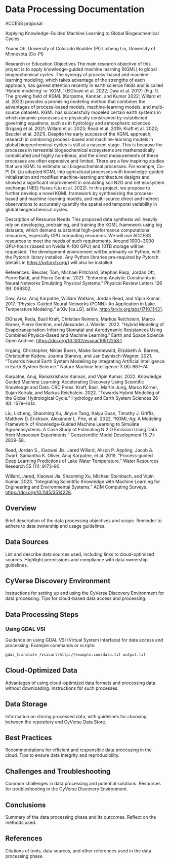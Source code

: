 # Data Processing Documentation

ACCESS proposal

Applying Knowledge-Guided Machine Learning to Global Biogeochemical Cycles
 
Youmi Oh, University of Colorado Boulder (PI)
Licheng Liu, University of Minnesota (Co-PI)

Research or Education Objectives
The main research objective of this project is to apply knowledge-guided machine learning (KGML) to global biogeochemical cycles. The synergy of process-based and machine-learning modeling, which takes advantage of the strengths of each approach, has gained attention recently in earth science fields and is called ‘Hybrid modeling’ or ‘KGML’ (ElGhawi et al. 2022; Daw et al. 2017) (Fig. 1). The growing field of KGML (Karpatne, Kannan, and Kumar 2022; Willard et al. 2023) provides a promising modeling method that combines the advantages of process-based models, machine-learning models, and multi-source datasets. KGML has successfully modeled certain earth systems in which dynamic processes are physically constrained by established governing equations, such as in hydrology and atmospheric sciences (Irrgang et al. 2021; Willard et al. 2023; Read et al. 2019; Kraft et al. 2022; Beucler et al. 2021). 
Despite the early success of the KGML approach, research in combining process-based and machine-learning models in global biogeochemical cycles is still at a nascent stage. This is because the processes in terrestrial biogeochemical ecosystems are mathematically complicated and highly non-linear, and the direct measurements of these processes are often expensive and limited. There are a few inspiring studies that use KGML to estimate soil biogeochemical processes. For example, Co-PI Dr. Liu adapted KGML into agricultural processes with knowledge-guided initialization and modified machine-learning architecture designs and showed a significant improvement in simulating soil N2O and net ecosystem exchange (NEE) fluxes (Liu et al. 2022). In this project, we propose to further develop a novel KGML framework by synthesizing the process-based and machine-learning models, and multi-source direct and indirect observations to accurately quantify the spatial and temporal variability in global biogeochemical cycles.

Description of Resource Needs
This proposed data synthesis will heavily rely on developing, pretraining, and training the KGML framework using big datasets, which demand substantial high-performance computational resources, especially GPU computing resources. We will use ACCESS resources to meet the needs of such requirements. Around 1000~3000 GPU-hours (based on Nvidia A-100 GPU) and 10TB storage will be requested. The development environment will be primarily on Python, with the Pytorch library installed. Any Python libraries pre-required by Pytorch (details in https://pytorch.org/) will also be installed.

References:
Beucler, Tom, Michael Pritchard, Stephan Rasp, Jordan Ott, Pierre Baldi, and Pierre Gentine. 2021. “Enforcing Analytic Constraints in Neural Networks Emulating Physical Systems.” Physical Review Letters 126 (9): 098302.

Daw, Arka, Anuj Karpatne, William Watkins, Jordan Read, and Vipin Kumar. 2017. “Physics-Guided Neural Networks (PGNN): An Application in Lake Temperature Modeling.” arXiv [cs.LG]. arXiv. http://arxiv.org/abs/1710.11431.

ElGhawi, Reda, Basil Kraft, Christian Reimers, Markus Reichstein, Marco Körner, Pierre Gentine, and Alexander J. Winkler. 2022. “Hybrid Modeling of Evapotranspiration: Inferring Stomatal and Aerodynamic Resistances Using Combined Physics-Based and Machine Learning.” Earth and Space Science Open Archive. https://doi.org/10.1002/essoar.10512258.1.

Irrgang, Christopher, Niklas Boers, Maike Sonnewald, Elizabeth A. Barnes, Christopher Kadow, Joanna Staneva, and Jan Saynisch-Wagner. 2021. “Towards Neural Earth System Modelling by Integrating Artificial Intelligence in Earth System Science.” Nature Machine Intelligence 3 (8): 667–74.

Karpatne, Anuj, Ramakrishnan Kannan, and Vipin Kumar. 2022. Knowledge Guided Machine Learning: Accelerating Discovery Using Scientific Knowledge and Data. CRC Press.
Kraft, Basil, Martin Jung, Marco Körner, Sujan Koirala, and Markus Reichstein. 2022. “Towards Hybrid Modeling of the Global Hydrological Cycle.” Hydrology and Earth System Sciences 26 (6): 1579–1614.

Liu, Licheng, Shaoming Xu, Jinyun Tang, Kaiyu Guan, Timothy J. Griffis, Matthew D. Erickson, Alexander L. Frie, et al. 2022. “KGML-Ag: A Modeling Framework of Knowledge-Guided Machine Learning to Simulate Agroecosystems: A Case Study of Estimating N 2 O Emission Using Data from Mesocosm Experiments.” Geoscientific Model Development 15 (7): 2839–58.

Read, Jordan S., Xiaowei Jia, Jared Willard, Alison P. Appling, Jacob A. Zwart, Samantha K. Oliver, Anuj Karpatne, et al. 2019. “Process‐guided Deep Learning Predictions of Lake Water Temperature.” Water Resources Research 55 (11): 9173–90.

Willard, Jared, Xiaowei Jia, Shaoming Xu, Michael Steinbach, and Vipin Kumar. 2023. “Integrating Scientific Knowledge with Machine Learning for Engineering and Environmental Systems.” ACM Computing Surveys. https://doi.org/10.1145/3514228.


## Overview
Brief description of the data processing objectives and scope. Reminder to adhere to data ownership and usage guidelines.

## Data Sources
List and describe data sources used, including links to cloud-optimized sources. Highlight permissions and compliance with data ownership guidelines.

## CyVerse Discovery Environment
Instructions for setting up and using the CyVerse Discovery Environment for data processing. Tips for cloud-based data access and processing.

## Data Processing Steps

### Using GDAL VSI
Guidance on using GDAL VSI (Virtual System Interface) for data access and processing. Example commands or scripts:
```bash
gdal_translate /vsicurl/http://example.com/data.tif output.tif
```

## Cloud-Optimized Data
Advantages of using cloud-optimized data formats and processing data without downloading. Instructions for such processes.

## Data Storage

Information on storing processed data, with guidelines for choosing between the repository and CyVerse Data Store.

## Best Practices

Recommendations for efficient and responsible data processing in the cloud. Tips to ensure data integrity and reproducibility.

## Challenges and Troubleshooting

Common challenges in data processing and potential solutions. Resources for troubleshooting in the CyVerse Discovery Environment.

## Conclusions

Summary of the data processing phase and its outcomes. Reflect on the methods used.

## References

Citations of tools, data sources, and other references used in the data processing phase.
